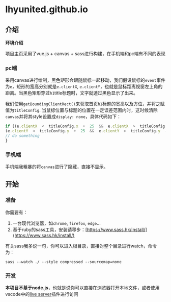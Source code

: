 # lhyunited.github.io

## 介绍
**环境介绍**

项目主页采用了vue.js + canvas + sass进行构建，在手机端和pc端有不同的表现

### pc端
采用canvas进行绘制，黑色矩形会跟随鼠标一起移动，我们假设鼠标的`event`事件为`e`，矩形的宽高分别就是`e.clientX`, `e.clientY`，也就是鼠标距离视窗左上角的距离。当黑色矩形穿过`h1`title标题时，文字就透过黑色显示了出来。

我们使用`getBoundingClientRect()`来获取首页`h1`标题的宽高以及方位，并将之赋值为`titleConfig`. 当鼠标位置与标题的位置在一定误差范围内时，这时候清除`canvas`并将其style设置成`display: none`，具体代码如下：

```js
if ((e.clientX  <  titleConfig.x  +  25  &&  e.clientX  >  titleConfig.x  -  25) &&
(e.clientY  <  titleConfig.y  +  25  &&  e.clientY  >  titleConfig.y  -  25)) {
// do something
}
```

### 手机端
手机端我粗暴的将`canvas`进行了隐藏，直接不显示。

## 开始

### 准备
你需要有：
1. 一台现代浏览器，如`chrome`, `firefox`, `edge`...
2. 基于ruby的sass工具，安装请移步：[https://www.sass.hk/install/](https://www.sass.hk/install/)

有关sass我多说一句，你可以进入根目录，直接对整个目录进行watch，命令为：
```shell
sass --watch ./ --style compressed --sourcemap=none
```

### 开发
**本项目不基于node.js**，也就是说你可以直接在浏览器打开本地文件，或者使用vscode中的[live server](https://marketplace.visualstudio.com/items?itemName=ritwickdey.LiveServer)插件进行访问
